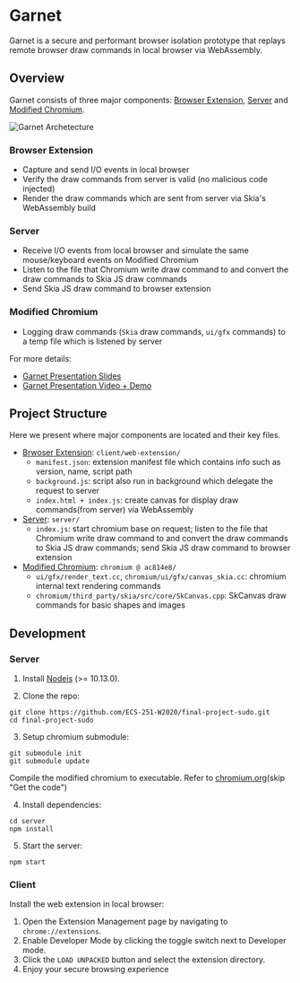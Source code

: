 # Garnet

Garnet is a secure and performant browser isolation prototype that replays remote browser draw commands in local browser via WebAssembly. 

## Overview

Garnet consists of three major components: [Browser Extension](#browser-extension), [Server](#server) and [Modified Chromium](#modified-chromium).

![Garnet Archetecture](https://github.com/ECS-251-W2020/final-project-sudo/blob/update-readme/garnet-architecture.png)

### Browser Extension

- Capture and send I/O events in local browser
- Verify the draw commands from server is valid (no malicious code injected)
- Render the draw commands which are sent from server via Skia's WebAssembly build

### Server

- Receive I/O events from local browser and simulate the same mouse/keyboard events on Modified Chromium
- Listen to the file that Chromium write draw command to and convert the draw commands to Skia JS draw commands
- Send Skia JS draw command to browser extension

### Modified Chromium

- Logging draw commands (`Skia` draw commands, `ui/gfx` commands) to a temp file which is listened by server

For more details:

- [Garnet Presentation Slides](https://docs.google.com/presentation/d/1dtheCxnoi7ndXLLkkXeq51FsUDQHAIiSRylsi95hqBI/edit#slide=id.g52d3a5b53d_1_0)
- [Garnet Presentation Video + Demo](https://youtu.be/0yOjzBg866k)

## Project Structure

Here we present where major components are located and their key files.

- [Brwoser Extension](client/web-extension): `client/web-extension/`
    - `manifest.json`: extension manifest file which contains info such as version, name, script path
    - `background.js`: script also run in background which delegate the request to server
    - `index.html + index.js`: create canvas for display draw commands(from server) via WebAssembly
- [Server](server): `server/`
    - `index.js`: start chromium base on request; listen to the file that Chromium write draw command to and convert the draw commands to Skia JS draw commands; send Skia JS draw command to browser extension
- [Modified Chromium](https://github.com/ECS-251-W2020/chromium/tree/ac814e85cb870a6b569e184c7a60a70ff3cb19f9): `chromium @ ac814e8/`
    - `ui/gfx/render_text.cc`, `chromium/ui/gfx/canvas_skia.cc`: chromium internal text rendering commands
    - `chromium/third_party/skia/src/core/SkCanvas.cpp`: SkCanvas draw commands for basic shapes and images

## Development

### Server

1. Install [Nodejs](https://nodejs.org) (>= 10.13.0).

2. Clone the repo:

```
git clone https://github.com/ECS-251-W2020/final-project-sudo.git
cd final-project-sudo
```

3. Setup chromium submodule:

```
git submodule init
git submodule update
```

Compile the modified chromium to executable. Refer to [chromium.org](https://chromium.googlesource.com/chromium/src/+/master/docs/linux/build_instructions.md)(skip "Get the code")

4. Install dependencies:

```
cd server
npm install
```

5. Start the server:

```
npm start
```
  
### Client

Install the web extension in local browser:

1. Open the Extension Management page by navigating to `chrome://extensions`.
2. Enable Developer Mode by clicking the toggle switch next to Developer mode.
3. Click the `LOAD UNPACKED` button and select the extension directory.
4. Enjoy your secure browsing experience
